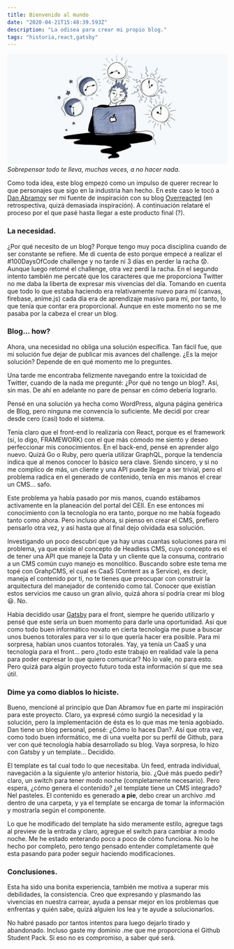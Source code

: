 ```yaml
---
title: Bienvenido al mundo
date: "2020-04-21T15:48:39.593Z"
description: "La odisea para crear mi propio blog."
tags: "historia,react,gatsby"
---
```


![A boy wasting time in front of a computer ](./wasting_time.jpg)
_Sobrepensar todo te lleva, muchas veces, a no hacer nada._

Como toda idea, este blog empezó como un impulso de querer recrear lo que personajes que sigo en la industria han hecho. En este caso le tocó a [Dan Abramov](https://twitter.com/dan_abramov) ser mi fuente de inspiración con su blog [Overreacted](https://overreacted.io/) (en retrospectiva, quizá demasiada inspiración). A continuación relataré el proceso por el que pasé hasta llegar a este producto final (?).

### La necesidad.

¿Por qué necesito de un blog? Porque tengo muy poca disciplina cuando de ser constante se refiere. Me di cuenta de esto porque empecé a realizar el #100DaysOfCode challenge y no tarde ni 3 días en perder la racha 😟. Aunque luego retomé el challenge, otra vez perdí la racha. En el segundo intento también me percaté que los caracteres que me proporciona Twitter no me daba la liberta de expresar mis vivencias del día. Tomando en cuenta que todo lo que estaba haciendo era relativamente nuevo para mí (canvas, firebase, anime.js) cada día era de aprendizaje masivo para mí, por tanto, lo que tenía que contar era proporcional. Aunque en este momento no se me pasaba por la cabeza el crear un blog.

### Blog... how?

Ahora, una necesidad no obliga una solución específica. Tan fácil fue, que mi solución fue dejar de publicar mis avances del challenge. ¿Es la mejor solución? Depende de en qué momento me lo preguntes.

Una tarde me encontraba felizmente navegando entre la toxicidad de Twitter, cuando de la nada me pregunté: ¿Por qué no tengo un blog?. Así, sin mas. De ahí en adelante no pare de pensar en cómo debería lograrlo.

Pensé en una solución ya hecha como WordPress, alguna página genérica de Blog, pero ninguna me convencía lo suficiente. Me decidí por crear desde cero (casi) todo el sistema.

Tenía claro que el front-end lo realizaría con React, porque es el framework (sí, lo digo, FRAMEWORK) con el que más cómodo me siento y deseo perfeccionar mis conocimientos. En el back-end, pensé en aprender algo nuevo. Quizá Go o Ruby, pero quería utilizar GraphQL, porque la tendencia indica que al menos conocer lo básico sera clave. Siendo sincero, y si no me complico de más, un cliente y una API puede llegar a ser trivial, pero el problema radica en el generado de contenido, tenía en mis manos el crear un CMS... safo.

Este problema ya había pasado por mis manos, cuando estábamos activamente en la planeación del portal del CEII. En ese entonces mi conocimiento con la tecnología no era tanto, porque no me había fogeado tanto como ahora. Pero incluso ahora, si pienso en crear el CMS, prefiero pensarlo otra vez, y así hasta que al final dejo olvidada esa solución.

Investigando un poco descubrí que ya hay unas cuantas soluciones para mi problema, ya que existe el concepto de Headless CMS, cuyo concepto es el de tener una API que maneje la Data y un cliente que la consuma, contrario a un CMS común cuyo manejo es monolítico. Buscando sobre este tema me topé con GrahpCMS, el cual es CaaS (Content as a Service), es decir, maneja el contenido por ti, no te tienes que preocupar con construir la arquitectura del manejador de contenido como tal. Conocer que existían estos servicios me causo un gran alivio, quizá ahora sí podría crear mi blog 😃. No.

Había decidido usar [Gatsby](https://www.gatsbyjs.org/) para el front, siempre he querido utilizarlo y pensé que este sería un buen momento para darle una oportunidad. Así que como todo buen informático novato en cierta tecnología me puse a buscar unos buenos totorales para ver si lo que quería hacer era posible. Para mi sorpresa, habían unos cuantos totorales. Yay, ya tenía un CaaS y una tecnología para el front... pero ¿todo este trabajo en realidad vale la pena para poder expresar lo que quiero comunicar? No lo vale, no para esto. Pero quizá para algún proyecto futuro toda esta información sí que me sea útil.

### Dime ya como diablos lo hiciste.

Bueno, mencioné al principio que Dan Abramov fue en parte mi inspiración para este proyecto. Claro, ya expresé cómo surgió la necesidad y la solución, pero la implementación de ésta es lo que mas me tenía agobiado. Dan tiene un blog personal, pensé: ¿Cómo lo haces Dan?. Así que otra vez, como todo buen informático, me di una vuelta por su perfil de Github, para ver con qué tecnología había desarrollado su blog. Vaya sorpresa, lo hizo con Gatsby y un template... Decidido.

El template es tal cual todo lo que necesitaba. Un feed, entrada individual, navegación a la siguiente y/o anterior historia, bio. ¿Qué más puedo pedir? claro, un switch para tener modo noche (completamente necesario). Pero espera, ¿cómo genera el contenido? ¿el template tiene un CMS integrado? Nel pasteles. El contenido es generado **a pie**, debo crear un archivo .md dentro de una carpeta, y ya el template se encarga de tomar la información y mostrarla según el componente.

Lo que he modificado del template ha sido meramente estilo, agregue tags al preview de la entrada y claro, agregue el switch para cambiar a modo noche. Me he estado enterando poco a poco de cómo funciona. No lo he hecho por completo, pero tengo pensado entender completamente qué esta pasando para poder seguir haciendo modificaciones.

### Conclusiones.

Esta ha sido una bonita experiencia, también me motiva a superar mis debilidades, la consistencia. Creo que expresando y plasmando las vivencias en nuestra carrear, ayuda a pensar mejor en los problemas que enfrentas y quién sabe, quizá alguien los lea y te ayude a solucionarlos.

No habré pasado por tantos intentos para luego dejarlo tirado y abandonado. Incluso gaste my dominio .me que me proporciona el Github Student Pack. Si eso no es compromiso, a saber qué será.
